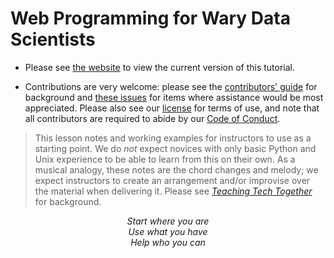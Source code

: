# Web Programming for Wary Data Scientists

-   Please see [the website][site] to view the current version of this tutorial.

-   Contributions are very welcome:
    please see the [contributors' guide][contribute] for background
    and [these issues][help-wanted] for items where assistance would be most appreciated.
    Please also see our [license][license] for terms of use,
    and note that all contributors are required to abide by our [Code of Conduct][conduct].

> This lesson notes and working examples for instructors to use as a starting point.
> We do *not* expect novices with only basic Python and Unix experience to be able to learn from this on their own.
> As a musical analogy,
> these notes are the chord changes and melody;
> we expect instructors to create an arrangement and/or improvise over the material
> when delivering it.
> Please see [*Teaching Tech Together*][t3] for background.

<div align="center">
  <p>
    <em>
      Start where you are
      <br/>
      Use what you have
      <br/>
      Help who you can
    </em>
  </p>
</div>

[conduct]: https://gvwilson.github.io/web-tutorial/conduct/
[contribute]: https://gvwilson.github.io/web-tutorial/contributing/
[help-wanted]: https://github.com/gvwilson/web-tutorial/issues?q=is%3Aissue+is%3Aopen+label%3Ahelp-wanted
[license]: https://gvwilson.github.io/web-tutorial/license/
[site]: https://gvwilson.github.io/web-tutorial/
[t3]: https://teachtogether.tech/
